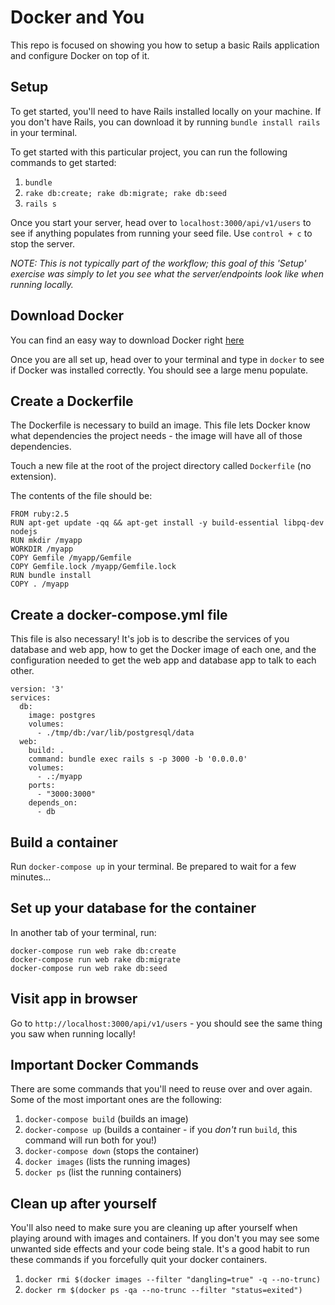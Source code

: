 # Docker and You

This repo is focused on showing you how to setup a basic Rails application and configure Docker on top of it.

## Setup

To get started, you'll need to have Rails installed locally on your machine. If you don't have Rails, you can download it by running `bundle install rails` in your terminal.

To get started with this particular project, you can run the following commands to get started:

1. `bundle`
2. `rake db:create; rake db:migrate; rake db:seed`
3. `rails s`

Once you start your server, head over to `localhost:3000/api/v1/users` to see if anything populates from running your seed file. Use `control + c` to stop the server. 

_NOTE: This is not typically part of the workflow; this goal of this 'Setup' exercise was simply to let you see what the server/endpoints look like when running locally._

## Download Docker

You can find an easy way to download Docker right [here](https://docs.docker.com/docker-for-mac/install/)

Once you are all set up, head over to your terminal and type in `docker` to see if Docker was installed correctly. You should see a large menu populate.

## Create a Dockerfile

The Dockerfile is necessary to build an image. This file lets Docker know what dependencies the project needs - the image will have all of those dependencies.

Touch a new file at the root of the project directory called `Dockerfile` (no extension).

The contents of the file should be:

```
FROM ruby:2.5
RUN apt-get update -qq && apt-get install -y build-essential libpq-dev nodejs
RUN mkdir /myapp
WORKDIR /myapp
COPY Gemfile /myapp/Gemfile
COPY Gemfile.lock /myapp/Gemfile.lock
RUN bundle install
COPY . /myapp
```

## Create a docker-compose.yml file 

This file is also necessary! It's job is to describe the services of you database and web app, how to get the Docker image of each one, and the configuration needed to get the web app and database app to talk to each other. 

```
version: '3'
services:
  db:
    image: postgres
    volumes:
      - ./tmp/db:/var/lib/postgresql/data
  web:
    build: .
    command: bundle exec rails s -p 3000 -b '0.0.0.0'
    volumes:
      - .:/myapp
    ports:
      - "3000:3000"
    depends_on:
      - db
 ```
 
## Build a container 

Run `docker-compose up` in your terminal. Be prepared to wait for a few minutes... 

## Set up your database for the container

In another tab of your terminal, run:

```
docker-compose run web rake db:create
docker-compose run web rake db:migrate
docker-compose run web rake db:seed
```

## Visit app in browser

Go to `http://localhost:3000/api/v1/users` - you should see the same thing you saw when running locally!

## Important Docker Commands

There are some commands that you'll need to reuse over and over again. Some of the most important ones are the following:

1. `docker-compose build` (builds an image)
2. `docker-compose up` (builds a container - if you _don't_ run `build`, this command will run both for you!)
3. `docker-compose down` (stops the container)
4. `docker images` (lists the running images)
5. `docker ps` (list the running containers)


## Clean up after yourself

You'll also need to make sure you are cleaning up after yourself when playing around with images and containers. If you don't you may see some unwanted side effects and your code being stale. It's a good habit to run these commands if you forcefully quit your docker containers.  

1. `docker rmi $(docker images --filter "dangling=true" -q --no-trunc)`
2. `docker rm $(docker ps -qa --no-trunc --filter "status=exited")`
